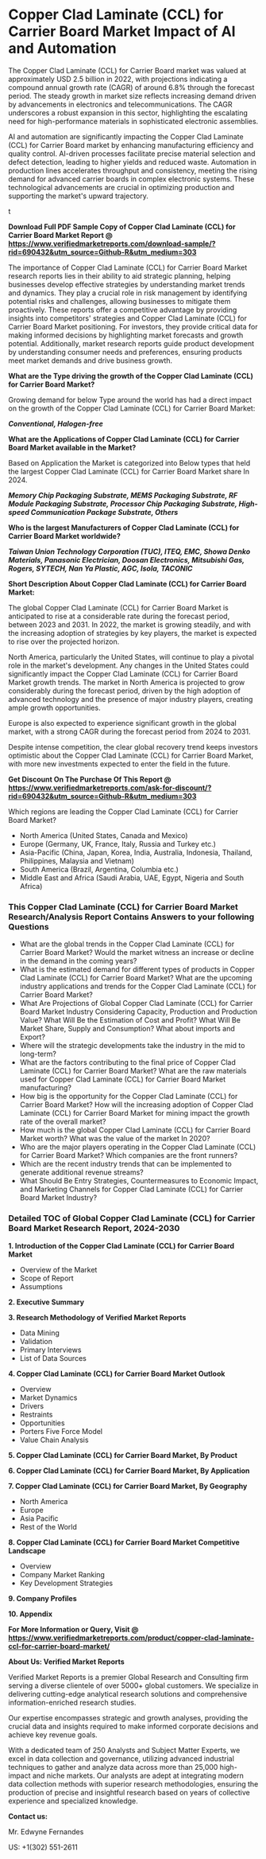 <meta name="title" content="Global Copper Clad Laminate (CCL) for Carrier Board Market Impact of AI and Automation"><meta name="description" content="The Copper Clad Laminate (CCL) for Carrier Board market was valued at approximately USD 2.5 billion in 2022, with projections indicating a compound annual growth rate "><meta name="title" content="Copper Clad Laminate (CCL) for Carrier Board Market Size, Share, Scope, Trends, Growth, Opportunities, Analysis, Forecast"><h1>Copper Clad Laminate (CCL) for Carrier Board Market Impact of AI and Automation</h1><p>The Copper Clad Laminate (CCL) for Carrier Board market was valued at approximately USD 2.5 billion in 2022, with projections indicating a compound annual growth rate (CAGR) of around 6.8% through the forecast period. The steady growth in market size reflects increasing demand driven by advancements in electronics and telecommunications. The CAGR underscores a robust expansion in this sector, highlighting the escalating need for high-performance materials in sophisticated electronic assemblies.</p><p>AI and automation are significantly impacting the Copper Clad Laminate (CCL) for Carrier Board market by enhancing manufacturing efficiency and quality control. AI-driven processes facilitate precise material selection and defect detection, leading to higher yields and reduced waste. Automation in production lines accelerates throughput and consistency, meeting the rising demand for advanced carrier boards in complex electronic systems. These technological advancements are crucial in optimizing production and supporting the market's upward trajectory.</p>t</p><p id="" class=""><strong>Download Full PDF Sample Copy of Copper Clad Laminate (CCL) for Carrier Board Market Report @ <a href="https://www.verifiedmarketreports.com/download-sample/?rid=690432&utm_source=Github-R&utm_medium=303" target="_blank">https://www.verifiedmarketreports.com/download-sample/?rid=690432&utm_source=Github-R&utm_medium=303</a></strong></p><p>The importance of&nbsp;Copper Clad Laminate (CCL) for Carrier Board Market research reports lies in their ability to aid strategic planning, helping businesses develop effective strategies by understanding market trends and dynamics. They play a crucial role in risk management by identifying potential risks and challenges, allowing businesses to mitigate them proactively. These reports offer a competitive advantage by providing insights into competitors' strategies and Copper Clad Laminate (CCL) for Carrier Board Market positioning. For investors, they provide critical data for making informed decisions by highlighting market forecasts and growth potential. Additionally, market research reports guide product development by understanding consumer needs and preferences, ensuring products meet market demands and drive business growth.</p><p><strong>What are the&nbsp;Type driving the growth of the Copper Clad Laminate (CCL) for Carrier Board Market?</strong></p><p id="" class="">Growing demand for below Type around the world has had a direct impact on the growth of the Copper Clad Laminate (CCL) for Carrier Board Market:</p><em><strong>Conventional, Halogen-free</strong></em></p><strong>What are the&nbsp;Applications&nbsp;of Copper Clad Laminate (CCL) for Carrier Board Market available in the Market?</strong></p><p id="" class="">Based on Application the Market is categorized into Below types that held the largest Copper Clad Laminate (CCL) for Carrier Board Market share In 2024.</p><em><strong>Memory Chip Packaging Substrate, MEMS Packaging Substrate, RF Module Packaging Substrate, Processor Chip Packaging Substrate, High-speed Communication Package Substrate, Others</strong></em></p><strong>Who is the largest Manufacturers of Copper Clad Laminate (CCL) for Carrier Board Market worldwide?</strong></p><p><em><strong>Taiwan Union Technology Corporation (TUC), ITEQ, EMC, Showa Denko Materials, Panasonic Electrician, Doosan Electronics, Mitsubishi Gas, Rogers, SYTECH, Nan Ya Plastic, AGC, Isola, TACONIC</strong></em></p><p id="" class=""><strong>Short Description About Copper Clad Laminate (CCL) for Carrier Board Market:</strong></p><p>The global Copper Clad Laminate (CCL) for Carrier Board Market is anticipated to rise at a considerable rate during the forecast period, between 2023 and 2031. In 2022, the market is growing steadily, and with the increasing adoption of strategies by key players, the market is expected to rise over the projected horizon.</p><p>North America, particularly the United States, will continue to play a pivotal role in the market's development. Any changes in the United States could significantly impact the Copper Clad Laminate (CCL) for Carrier Board Market growth trends. The market in North America is projected to grow considerably during the forecast period, driven by the high adoption of advanced technology and the presence of major industry players, creating ample growth opportunities.</p><p>Europe is also expected to experience significant growth in the global market, with a strong CAGR during the forecast period from 2024 to 2031.</p><p>Despite intense competition, the clear global recovery trend keeps investors optimistic about the Copper Clad Laminate (CCL) for Carrier Board Market, with more new investments expected to enter the field in the future.</p><p id="" class=""><strong>Get Discount On The Purchase Of This Report @ <a href="https://www.verifiedmarketreports.com/ask-for-discount/?rid=690432&utm_source=Github-R&utm_medium=303" target="_blank">https://www.verifiedmarketreports.com/ask-for-discount/?rid=690432&utm_source=Github-R&utm_medium=303</a></strong></p>Which regions are leading the Copper Clad Laminate (CCL) for Carrier Board Market?</p><ul><li>North America (United States, Canada and Mexico)</li><li>Europe (Germany, UK, France, Italy, Russia and Turkey etc.)</li><li>Asia-Pacific (China, Japan, Korea, India, Australia, Indonesia, Thailand, Philippines, Malaysia and Vietnam)</li><li>South America (Brazil, Argentina, Columbia etc.)</li><li>Middle East and Africa (Saudi Arabia, UAE, Egypt, Nigeria and South Africa)</li></ul><h3 id="" class="">This Copper Clad Laminate (CCL) for Carrier Board Market Research/Analysis Report Contains Answers to your following Questions</h3><ul><li>What are the global trends in the Copper Clad Laminate (CCL) for Carrier Board Market? Would the market witness an increase or decline in the demand in the coming years?</li><li>What is the estimated demand for different types of products in Copper Clad Laminate (CCL) for Carrier Board Market? What are the upcoming industry applications and trends for the Copper Clad Laminate (CCL) for Carrier Board Market?</li><li>What Are Projections of Global Copper Clad Laminate (CCL) for Carrier Board Market Industry Considering Capacity, Production and Production Value? What Will Be the Estimation of Cost and Profit? What Will Be Market Share, Supply and Consumption? What about imports and Export?</li><li>Where will the strategic developments take the industry in the mid to long-term?</li><li>What are the factors contributing to the final price of Copper Clad Laminate (CCL) for Carrier Board Market? What are the raw materials used for Copper Clad Laminate (CCL) for Carrier Board Market manufacturing?</li><li>How big is the opportunity for the Copper Clad Laminate (CCL) for Carrier Board Market? How will the increasing adoption of Copper Clad Laminate (CCL) for Carrier Board Market for mining impact the growth rate of the overall market?</li><li>How much is the global Copper Clad Laminate (CCL) for Carrier Board Market worth? What was the value of the market In 2020?</li><li>Who are the major players operating in the Copper Clad Laminate (CCL) for Carrier Board Market? Which companies are the front runners?</li><li>Which are the recent industry trends that can be implemented to generate additional revenue streams?</li><li>What Should Be Entry Strategies, Countermeasures to Economic Impact, and Marketing Channels for Copper Clad Laminate (CCL) for Carrier Board Market Industry?</li></ul><h3 id="" class="">Detailed TOC of Global Copper Clad Laminate (CCL) for Carrier Board Market Research Report, 2024-2030</h3><p id="" class=""><strong>1. Introduction of the Copper Clad Laminate (CCL) for Carrier Board Market</strong></p><ul><li>Overview of the Market</li><li>Scope of Report</li><li>Assumptions</li></ul><p id="" class=""><strong>2. Executive Summary</strong></p><p id="" class=""><strong>3. Research Methodology of Verified Market Reports</strong></p><ul><li>Data Mining</li><li>Validation</li><li>Primary Interviews</li><li>List of Data Sources</li></ul><p id="" class=""><strong>4. Copper Clad Laminate (CCL) for Carrier Board Market Outlook</strong></p><ul><li>Overview</li><li>Market Dynamics</li><li>Drivers</li><li>Restraints</li><li>Opportunities</li><li>Porters Five Force Model</li><li>Value Chain Analysis</li></ul><p id="" class=""><strong>5. Copper Clad Laminate (CCL) for Carrier Board Market, By Product</strong></p><p id="" class=""><strong>6. Copper Clad Laminate (CCL) for Carrier Board Market, By Application</strong></p><p id="" class=""><strong>7. Copper Clad Laminate (CCL) for Carrier Board Market, By Geography</strong></p><ul><li>North America</li><li>Europe</li><li>Asia Pacific</li><li>Rest of the World</li></ul><p id="" class=""><strong>8. Copper Clad Laminate (CCL) for Carrier Board Market Competitive Landscape</strong></p><ul><li>Overview</li><li>Company Market Ranking</li><li>Key Development Strategies</li></ul><p id="" class=""><strong>9. Company Profiles</strong></p><p id="" class=""><strong>10. Appendix</strong></p><p id="" class=""><strong>For More Information or Query, Visit @ <a href="https://www.verifiedmarketreports.com/product/copper-clad-laminate-ccl-for-carrier-board-market/" target="_blank">https://www.verifiedmarketreports.com/product/copper-clad-laminate-ccl-for-carrier-board-market/</a></strong></p><p id="" class=""><strong>About Us: Verified Market Reports</strong></p><p id="" class="">Verified Market Reports is a premier Global Research and Consulting firm serving a diverse clientele of over 5000+ global customers. We specialize in delivering cutting-edge analytical research solutions and comprehensive information-enriched research studies.</p><p id="" class="">Our expertise encompasses strategic and growth analyses, providing the crucial data and insights required to make informed corporate decisions and achieve key revenue goals.</p><p id="" class="">With a dedicated team of 250 Analysts and Subject Matter Experts, we excel in data collection and governance, utilizing advanced industrial techniques to gather and analyze data across more than 25,000 high-impact and niche markets. Our analysts are adept at integrating modern data collection methods with superior research methodologies, ensuring the production of precise and insightful research based on years of collective experience and specialized knowledge.</p><p id="" class=""><strong>Contact us:</strong></p><p id="" class="">Mr. Edwyne Fernandes</p><p id="" class="">US: +1(302) 551-2611</p>